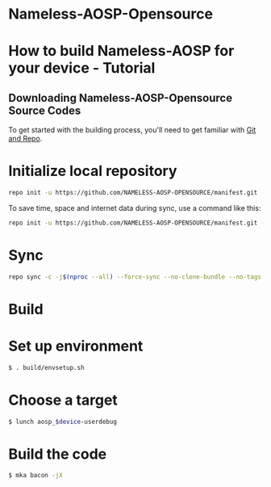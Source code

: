 # Nameless-AOSP-Opensource #

How to build Nameless-AOSP for your device - Tutorial
==============================================

Downloading Nameless-AOSP-Opensource Source Codes
-------------------------------

To get started with the building process, you'll need to get familiar with [Git and Repo](http://source.android.com/source/using-repo.html).


# Initialize local repository
```bash
repo init -u https://github.com/NAMELESS-AOSP-OPENSOURCE/manifest.git -b nameless
```
To save time, space and internet data during sync, use a command like this:

```bash
repo init -u https://github.com/NAMELESS-AOSP-OPENSOURCE/manifest.git -b nameless --depth=1
```
# Sync
```bash
repo sync -c -j$(nproc --all) --force-sync --no-clone-bundle --no-tags
```

# Build

# Set up environment
```bash
$ . build/envsetup.sh
```
# Choose a target
```bash
$ lunch aosp_$device-userdebug
```
# Build the code
```bash
$ mka bacon -jX
```
